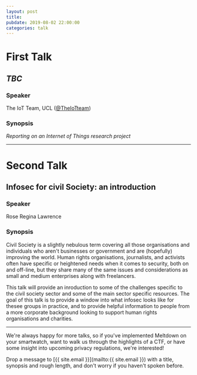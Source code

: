 ```yaml
---
layout: post
title:
pubdate: 2019-08-02 22:00:00
categories: talk
---
```


# First Talk

## *TBC*

### Speaker

The IoT Team, UCL ([@TheIoTteam](https://twitter.com/TheIoTteam))

### Synopsis

*Reporting on an Internet of Things research project*

<hr>

# Second Talk

## Infosec for civil Society: an introduction

### Speaker

Rose Regina Lawrence

### Synopsis

Civil Society is a slightly nebulous term covering all those organisations and individuals who aren't businesses or government and are (hopefully) improving the world. Human rights organisations, journalists, and activists often have specific or heightened needs when it comes to security, both on and off-line, but they share many of the same issues and considerations as small and medium enterprises along with freelancers.

This talk will provide an inroduction to some of the challenges specific to the civil society sector and some of the main sector specific resources. The goal of this talk is to provide a window into what infosec looks like for thesee groups in practice, and to provide helpful information to people from a more corporate background looking to support human rights organisations and charities.

<hr>

We're always happy for more talks, so if you've implemented Meltdown on your smartwatch,
want to walk us through the highlights of a CTF, or have some insight into upcoming privacy
regulations, we're interested!

Drop a message to [{{ site.email }}](mailto:{{ site.email }}) with a title,
synopsis and rough length, and don't worry if you haven't spoken before.
